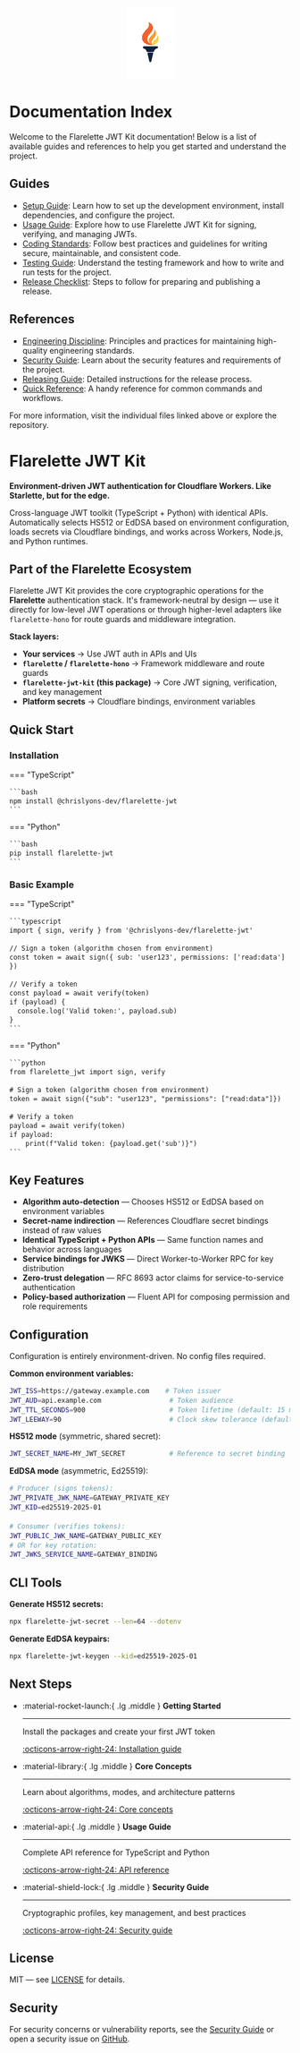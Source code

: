<p align="center">
  <picture>
    <source media="(prefers-color-scheme: dark)" srcset="images/flarelette-dark-mode-128.png">
    <source media="(prefers-color-scheme: light)" srcset="images/flarelette-light-mode-128.png">
    <img alt="Flarelette JWT Kit" src="images/flarelette-light-mode-128.png">
  </picture>
</p>

# Documentation Index

Welcome to the Flarelette JWT Kit documentation! Below is a list of available guides and references to help you get started and understand the project.

## Guides

- [Setup Guide](./SETUP.md): Learn how to set up the development environment, install dependencies, and configure the project.
- [Usage Guide](./usage.md): Explore how to use Flarelette JWT Kit for signing, verifying, and managing JWTs.
- [Coding Standards](./CODING_STANDARDS.md): Follow best practices and guidelines for writing secure, maintainable, and consistent code.
- [Testing Guide](./TESTING.md): Understand the testing framework and how to write and run tests for the project.
- [Release Checklist](./RELEASE_CHECKLIST.md): Steps to follow for preparing and publishing a release.

## References

- [Engineering Discipline](./ENGINEERING_DISCIPLINE.md): Principles and practices for maintaining high-quality engineering standards.
- [Security Guide](./security.md): Learn about the security features and requirements of the project.
- [Releasing Guide](./RELEASING.md): Detailed instructions for the release process.
- [Quick Reference](./QUICKREF.md): A handy reference for common commands and workflows.

For more information, visit the individual files linked above or explore the repository.

# Flarelette JWT Kit

**Environment-driven JWT authentication for Cloudflare Workers. Like Starlette, but for the edge.**

Cross-language JWT toolkit (TypeScript + Python) with identical APIs. Automatically selects HS512 or EdDSA based on environment configuration, loads secrets via Cloudflare bindings, and works across Workers, Node.js, and Python runtimes.

## Part of the Flarelette Ecosystem

Flarelette JWT Kit provides the core cryptographic operations for the **Flarelette** authentication stack. It's framework-neutral by design — use it directly for low-level JWT operations or through higher-level adapters like `flarelette-hono` for route guards and middleware integration.

**Stack layers:**

- **Your services** → Use JWT auth in APIs and UIs
- **`flarelette` / `flarelette-hono`** → Framework middleware and route guards
- **`flarelette-jwt-kit` (this package)** → Core JWT signing, verification, and key management
- **Platform secrets** → Cloudflare bindings, environment variables

## Quick Start

### Installation

=== "TypeScript"

    ```bash
    npm install @chrislyons-dev/flarelette-jwt
    ```

=== "Python"

    ```bash
    pip install flarelette-jwt
    ```

### Basic Example

=== "TypeScript"

    ```typescript
    import { sign, verify } from '@chrislyons-dev/flarelette-jwt'

    // Sign a token (algorithm chosen from environment)
    const token = await sign({ sub: 'user123', permissions: ['read:data'] })

    // Verify a token
    const payload = await verify(token)
    if (payload) {
      console.log('Valid token:', payload.sub)
    }
    ```

=== "Python"

    ```python
    from flarelette_jwt import sign, verify

    # Sign a token (algorithm chosen from environment)
    token = await sign({"sub": "user123", "permissions": ["read:data"]})

    # Verify a token
    payload = await verify(token)
    if payload:
        print(f"Valid token: {payload.get('sub')}")
    ```

## Key Features

- **Algorithm auto-detection** — Chooses HS512 or EdDSA based on environment variables
- **Secret-name indirection** — References Cloudflare secret bindings instead of raw values
- **Identical TypeScript + Python APIs** — Same function names and behavior across languages
- **Service bindings for JWKS** — Direct Worker-to-Worker RPC for key distribution
- **Zero-trust delegation** — RFC 8693 actor claims for service-to-service authentication
- **Policy-based authorization** — Fluent API for composing permission and role requirements

## Configuration

Configuration is entirely environment-driven. No config files required.

**Common environment variables:**

```bash
JWT_ISS=https://gateway.example.com    # Token issuer
JWT_AUD=api.example.com                 # Token audience
JWT_TTL_SECONDS=900                     # Token lifetime (default: 15 min)
JWT_LEEWAY=90                           # Clock skew tolerance (default: 90 sec)
```

**HS512 mode** (symmetric, shared secret):

```bash
JWT_SECRET_NAME=MY_JWT_SECRET           # Reference to secret binding
```

**EdDSA mode** (asymmetric, Ed25519):

```bash
# Producer (signs tokens):
JWT_PRIVATE_JWK_NAME=GATEWAY_PRIVATE_KEY
JWT_KID=ed25519-2025-01

# Consumer (verifies tokens):
JWT_PUBLIC_JWK_NAME=GATEWAY_PUBLIC_KEY
# OR for key rotation:
JWT_JWKS_SERVICE_NAME=GATEWAY_BINDING
```

## CLI Tools

**Generate HS512 secrets:**

```bash
npx flarelette-jwt-secret --len=64 --dotenv
```

**Generate EdDSA keypairs:**

```bash
npx flarelette-jwt-keygen --kid=ed25519-2025-01
```

## Next Steps

<div class="grid cards" markdown>

- :material-rocket-launch:{ .lg .middle } **Getting Started**

  ***

  Install the packages and create your first JWT token

  [:octicons-arrow-right-24: Installation guide](getting-started.md)

- :material-library:{ .lg .middle } **Core Concepts**

  ***

  Learn about algorithms, modes, and architecture patterns

  [:octicons-arrow-right-24: Core concepts](core-concepts.md)

- :material-api:{ .lg .middle } **Usage Guide**

  ***

  Complete API reference for TypeScript and Python

  [:octicons-arrow-right-24: API reference](usage-guide.md)

- :material-shield-lock:{ .lg .middle } **Security Guide**

  ***

  Cryptographic profiles, key management, and best practices

  [:octicons-arrow-right-24: Security guide](security-guide.md)

</div>

## License

MIT — see [LICENSE](https://github.com/chrislyons-dev/flarelette-jwt-kit/blob/main/LICENSE) for details.

## Security

For security concerns or vulnerability reports, see the [Security Guide](security-guide.md) or open a security issue on [GitHub](https://github.com/chrislyons-dev/flarelette-jwt-kit/security).
